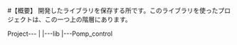 #【概要】
開発したライブラリを保存する所です。このライブラリを使ったプロジェクトは、この一つ上の階層にあります。

Project---
        |
        |---lib
        |---Pomp_control
        